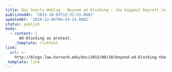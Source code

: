 ```yaml
---
title: Doc Searls Weblog · Beyond ad blocking — the biggest boycott in human history
publishedAt: '2015-10-05T12:31:53.000Z'
updatedAt: '2020-12-06T04:54:14.000Z'
status: publish
body:
  - content: |
      Ad-blocking as protest.
    _template: richText
link:
  url: >-
    http://blogs.law.harvard.edu/doc/2015/09/28/beyond-ad-blocking-the-biggest-boycott-in-human-history/
_template: link
---
```



